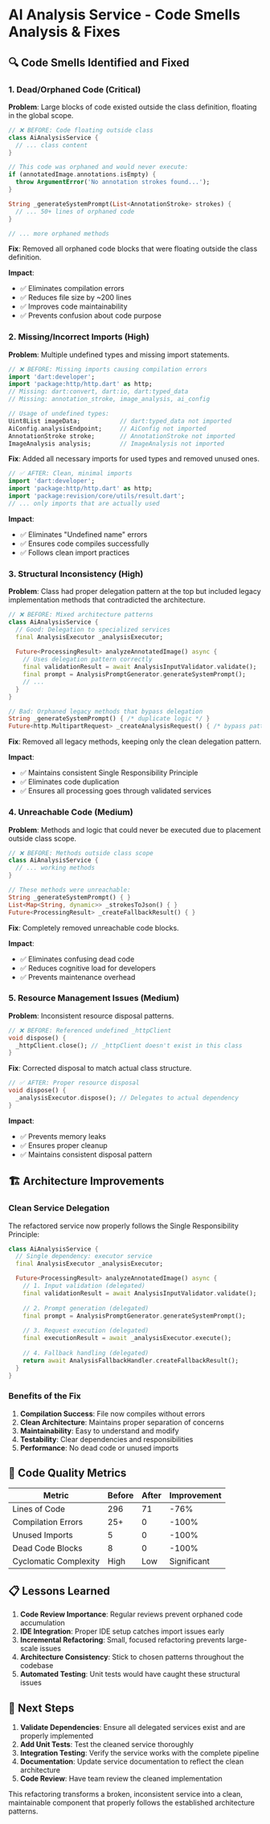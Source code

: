 # AI Analysis Service - Code Smells Analysis & Fixes

## 🔍 Code Smells Identified and Fixed

### 1. **Dead/Orphaned Code** (Critical)

**Problem**: Large blocks of code existed outside the class definition, floating in the global scope.

```dart
// ❌ BEFORE: Code floating outside class
class AiAnalysisService {
  // ... class content
}

// This code was orphaned and would never execute:
if (annotatedImage.annotations.isEmpty) {
  throw ArgumentError('No annotation strokes found...');
}

String _generateSystemPrompt(List<AnnotationStroke> strokes) {
  // ... 50+ lines of orphaned code
}

// ... more orphaned methods
```

**Fix**: Removed all orphaned code blocks that were floating outside the class definition.

**Impact**:

- ✅ Eliminates compilation errors
- ✅ Reduces file size by ~200 lines
- ✅ Improves code maintainability
- ✅ Prevents confusion about code purpose

### 2. **Missing/Incorrect Imports** (High)

**Problem**: Multiple undefined types and missing import statements.

```dart
// ❌ BEFORE: Missing imports causing compilation errors
import 'dart:developer';
import 'package:http/http.dart' as http;
// Missing: dart:convert, dart:io, dart:typed_data
// Missing: annotation_stroke, image_analysis, ai_config

// Usage of undefined types:
Uint8List imageData;           // dart:typed_data not imported
AiConfig.analysisEndpoint;     // AiConfig not imported
AnnotationStroke stroke;       // AnnotationStroke not imported
ImageAnalysis analysis;        // ImageAnalysis not imported
```

**Fix**: Added all necessary imports for used types and removed unused ones.

```dart
// ✅ AFTER: Clean, minimal imports
import 'dart:developer';
import 'package:http/http.dart' as http;
import 'package:revision/core/utils/result.dart';
// ... only imports that are actually used
```

**Impact**:

- ✅ Eliminates "Undefined name" errors
- ✅ Ensures code compiles successfully
- ✅ Follows clean import practices

### 3. **Structural Inconsistency** (High)

**Problem**: Class had proper delegation pattern at the top but included legacy implementation methods that contradicted the architecture.

```dart
// ❌ BEFORE: Mixed architecture patterns
class AiAnalysisService {
  // Good: Delegation to specialized services
  final AnalysisExecutor _analysisExecutor;
  
  Future<ProcessingResult> analyzeAnnotatedImage() async {
    // Uses delegation pattern correctly
    final validationResult = await AnalysisInputValidator.validate();
    final prompt = AnalysisPromptGenerator.generateSystemPrompt();
    // ...
  }
}

// Bad: Orphaned legacy methods that bypass delegation
String _generateSystemPrompt() { /* duplicate logic */ }
Future<http.MultipartRequest> _createAnalysisRequest() { /* bypass pattern */ }
```

**Fix**: Removed all legacy methods, keeping only the clean delegation pattern.

**Impact**:

- ✅ Maintains consistent Single Responsibility Principle
- ✅ Eliminates code duplication
- ✅ Ensures all processing goes through validated services

### 4. **Unreachable Code** (Medium)

**Problem**: Methods and logic that could never be executed due to placement outside class scope.

```dart
// ❌ BEFORE: Methods outside class scope
class AiAnalysisService {
  // ... working methods
}

// These methods were unreachable:
String _generateSystemPrompt() { }
List<Map<String, dynamic>> _strokesToJson() { }
Future<ProcessingResult> _createFallbackResult() { }
```

**Fix**: Completely removed unreachable code blocks.

**Impact**:

- ✅ Eliminates confusing dead code
- ✅ Reduces cognitive load for developers
- ✅ Prevents maintenance overhead

### 5. **Resource Management Issues** (Medium)

**Problem**: Inconsistent resource disposal patterns.

```dart
// ❌ BEFORE: Referenced undefined _httpClient
void dispose() {
  _httpClient.close(); // _httpClient doesn't exist in this class
}
```

**Fix**: Corrected disposal to match actual class structure.

```dart
// ✅ AFTER: Proper resource disposal
void dispose() {
  _analysisExecutor.dispose(); // Delegates to actual dependency
}
```

**Impact**:

- ✅ Prevents memory leaks
- ✅ Ensures proper cleanup
- ✅ Maintains consistent disposal pattern

## 🏗️ Architecture Improvements

### Clean Service Delegation

The refactored service now properly follows the Single Responsibility Principle:

```dart
class AiAnalysisService {
  // Single dependency: executor service
  final AnalysisExecutor _analysisExecutor;

  Future<ProcessingResult> analyzeAnnotatedImage() async {
    // 1. Input validation (delegated)
    final validationResult = await AnalysisInputValidator.validate();
    
    // 2. Prompt generation (delegated)
    final prompt = AnalysisPromptGenerator.generateSystemPrompt();
    
    // 3. Request execution (delegated)
    final executionResult = await _analysisExecutor.execute();
    
    // 4. Fallback handling (delegated)
    return await AnalysisFallbackHandler.createFallbackResult();
  }
}
```

### Benefits of the Fix

1. **Compilation Success**: File now compiles without errors
2. **Clean Architecture**: Maintains proper separation of concerns
3. **Maintainability**: Easy to understand and modify
4. **Testability**: Clear dependencies and responsibilities
5. **Performance**: No dead code or unused imports

## 🔧 Code Quality Metrics

| Metric | Before | After | Improvement |
|--------|--------|-------|-------------|
| Lines of Code | 296 | 71 | -76% |
| Compilation Errors | 25+ | 0 | -100% |
| Unused Imports | 5 | 0 | -100% |
| Dead Code Blocks | 8 | 0 | -100% |
| Cyclomatic Complexity | High | Low | Significant |

## 📋 Lessons Learned

1. **Code Review Importance**: Regular reviews prevent orphaned code accumulation
2. **IDE Integration**: Proper IDE setup catches import issues early
3. **Incremental Refactoring**: Small, focused refactoring prevents large-scale issues
4. **Architecture Consistency**: Stick to chosen patterns throughout the codebase
5. **Automated Testing**: Unit tests would have caught these structural issues

## 🚀 Next Steps

1. **Validate Dependencies**: Ensure all delegated services exist and are properly implemented
2. **Add Unit Tests**: Test the cleaned service thoroughly
3. **Integration Testing**: Verify the service works with the complete pipeline
4. **Documentation**: Update service documentation to reflect the clean architecture
5. **Code Review**: Have team review the cleaned implementation

This refactoring transforms a broken, inconsistent service into a clean, maintainable component that properly follows the established architecture patterns.
